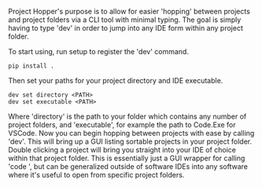 Project Hopper's purpose is to allow for easier 'hopping' between projects and project folders via a CLI tool with minimal typing. The goal is simply having to type 'dev' in order to jump into any IDE form within any project folder.

To start using, run setup to register the 'dev' command.

```console
pip install .
```

Then set your paths for your project directory and IDE executable.

```console
dev set directory <PATH>
dev set executable <PATH>
```

Where 'directory' is the path to your folder which contains any number of project folders, and 'executable', for example the path to Code.Exe for VSCode. Now you can begin hopping between projects with ease by calling 'dev'. This will bring up a GUI listing sortable projects in your project folder. Double clicking a project will bring you straight into your IDE of choice within that project folder. This is essentially just a GUI wrapper for calling 'code <PATH>', but can be generalized outside of software IDEs into any software where it's useful to open from specific project folders.